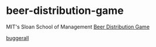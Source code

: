 beer-distribution-game
======================

MIT's Sloan School of Management [Beer Distribution Game](http://en.wikipedia.org/wiki/Beer_distribution_game)

[buggerall](http://buggerall.heroku.com/bug/beer-distribution-game-github)
